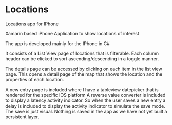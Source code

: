 # Locations
Locations app for IPhone

Xamarin based iPhone Application to show locations of interest

The app is developed mainly for the IPhone in C#

It consists of a List View page of locations that is filterable. Each column header can be clicked to sort ascending/descending in a toggle manner.

The details page can be accessed by clicking on each item in the list view page. This opens a detail page of the map that shows the location and the 
properties of each location.

A new entry page is included where I have a tableview datepicker that is rendered for the specific IOS platform A reverse value converter is included
to display a latency activity indicator. So when the user saves a new entry a delay is included to display the activity indicator to simulate the save mode. 
The save is just visual. Nothing is saved in the app as we have not yet built a persistent layer.
